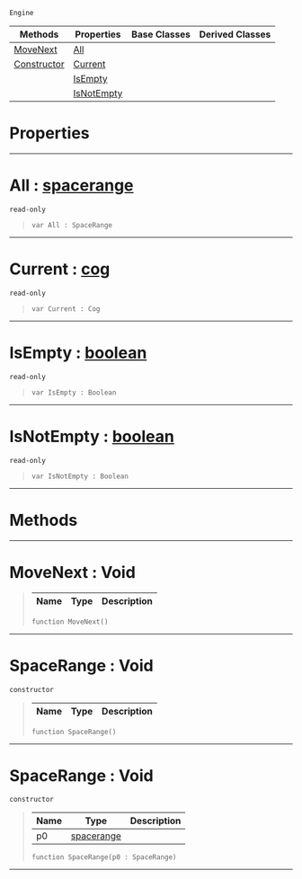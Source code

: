  `Engine`

|Methods|Properties|Base Classes|Derived Classes|
|---|---|---|---|
|[ MoveNext](https://github.com/zeroengineteam/ZeroDocs/blob/master/code_reference/class_reference/spacerange.markdown#movenext-void)|[ All](https://github.com/zeroengineteam/ZeroDocs/blob/master/code_reference/class_reference/spacerange.markdown#all-zero-engine-document)| | |
|[ Constructor](https://github.com/zeroengineteam/ZeroDocs/blob/master/code_reference/class_reference/spacerange.markdown#spacerange-void)|[ Current](https://github.com/zeroengineteam/ZeroDocs/blob/master/code_reference/class_reference/spacerange.markdown#current-zero-engine-docu)| | |
| |[ IsEmpty](https://github.com/zeroengineteam/ZeroDocs/blob/master/code_reference/class_reference/spacerange.markdown#isempty-zero-engine-docu)| | |
| |[ IsNotEmpty](https://github.com/zeroengineteam/ZeroDocs/blob/master/code_reference/class_reference/spacerange.markdown#isnotempty-zero-engine-d)| | |


 #  Properties


---  
 #  All : [spacerange](https://github.com/zeroengineteam/ZeroDocs/blob/master/code_reference/class_reference/spacerange.markdown)

 `read-only`

> 
> ``` lang=cpp, name=Nada
> var All : SpaceRange


---  
 #  Current : [cog](https://github.com/zeroengineteam/ZeroDocs/blob/master/code_reference/class_reference/cog.markdown)

 `read-only`

> 
> ``` lang=cpp, name=Nada
> var Current : Cog


---  
 #  IsEmpty : [boolean](https://github.com/zeroengineteam/ZeroDocs/blob/master/code_reference/nada_base_types/boolean.markdown)

 `read-only`

> 
> ``` lang=cpp, name=Nada
> var IsEmpty : Boolean


---  
 #  IsNotEmpty : [boolean](https://github.com/zeroengineteam/ZeroDocs/blob/master/code_reference/nada_base_types/boolean.markdown)

 `read-only`

> 
> ``` lang=cpp, name=Nada
> var IsNotEmpty : Boolean


---  
 #  Methods


---  
 #  MoveNext : Void

> 
> |Name|Type|Description|
> |---|---|---|
> ``` lang=cpp, name=Nada
> function MoveNext()
> ``` 


---  
 #  SpaceRange : Void

 `constructor`

> 
> |Name|Type|Description|
> |---|---|---|
> ``` lang=cpp, name=Nada
> function SpaceRange()
> ``` 


---  
 #  SpaceRange : Void

 `constructor`

> 
> |Name|Type|Description|
> |---|---|---|
> |p0|[spacerange](https://github.com/zeroengineteam/ZeroDocs/blob/master/code_reference/class_reference/spacerange.markdown)| |
> ``` lang=cpp, name=Nada
> function SpaceRange(p0 : SpaceRange)
> ``` 


---  
 

 